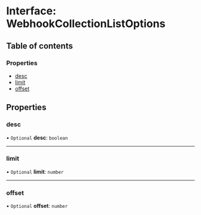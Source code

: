# Interface: WebhookCollectionListOptions

## Table of contents

### Properties

- [desc](WebhookCollectionListOptions.md#desc)
- [limit](WebhookCollectionListOptions.md#limit)
- [offset](WebhookCollectionListOptions.md#offset)

## Properties

### <a id="desc" name="desc"></a> desc

• `Optional` **desc**: `boolean`

___

### <a id="limit" name="limit"></a> limit

• `Optional` **limit**: `number`

___

### <a id="offset" name="offset"></a> offset

• `Optional` **offset**: `number`
